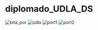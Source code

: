 # diplomado_UDLA_DS
![bita_por](https://user-images.githubusercontent.com/98181461/150660102-5ff1cb60-e4f7-41e9-9f9b-0761788e5e68.jpg)
![udla](https://user-images.githubusercontent.com/98181461/150660189-e8c3e247-bff0-4f62-9fcc-f63dc4fc87e7.png)
![port1](https://user-images.githubusercontent.com/98181461/150660198-f3726a7f-7515-4bc4-8054-672036e15bbc.png)
![port2](https://user-images.githubusercontent.com/98181461/150660204-c1238758-c165-4688-82f4-422493c7de93.png)
